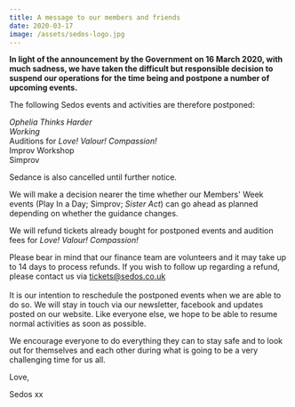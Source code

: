 ```yaml
---
title: A message to our members and friends
date: 2020-03-17
image: /assets/sedos-logo.jpg
---
```

**In light of the announcement by the Government on 16 March 2020, with much sadness, we have taken the difficult but responsible decision to suspend our operations for the time being and postpone a number of upcoming events.**

The following Sedos events and activities are therefore postponed:

*Ophelia Thinks Harder\
Working*\
Auditions for *Love! Valour! Compassion!*\
Improv Workshop\
Simprov

Sedance is also cancelled until further notice.

We will make a decision nearer the time whether our Members' Week events (Play In a Day; Simprov; *Sister Act*) can go ahead as planned depending on whether the guidance changes.

We will refund tickets already bought for postponed events and audition fees for *Love! Valour! Compassion!*

Please bear in mind that our finance team are volunteers and it may take up to 14 days to process refunds. If you wish to follow up regarding a refund, please contact us via tickets@sedos.co.uk\
\
It is our intention to reschedule the postponed events when we are able to do so. We will stay in touch via our newsletter, facebook and updates posted on our website. Like everyone else, we hope to be able to resume normal activities as soon as possible.

We encourage everyone to do everything they can to stay safe and to look out for themselves and each other during what is going to be a very challenging time for us all.

Love,

Sedos xx